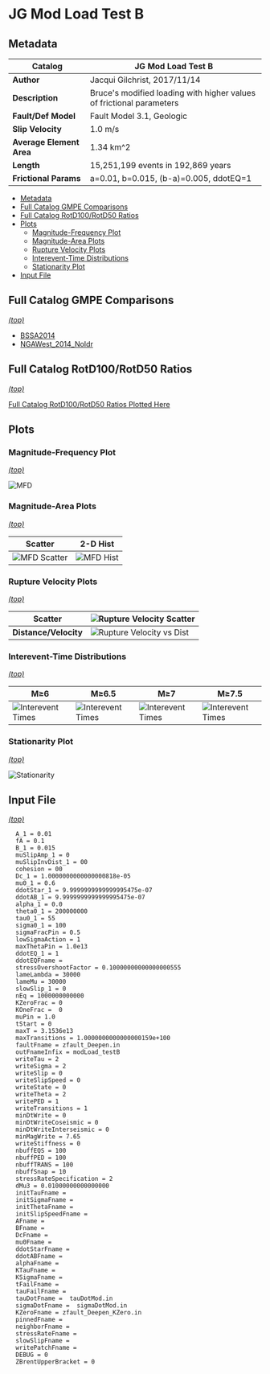 # JG Mod Load Test B
## Metadata
| **Catalog** | JG Mod Load Test B |
|-----|-----|
| **Author** | Jacqui Gilchrist, 2017/11/14 |
| **Description** | Bruce's modified loading with higher values of frictional parameters |
| **Fault/Def Model** | Fault Model 3.1, Geologic |
| **Slip Velocity** | 1.0 m/s |
| **Average Element Area** | 1.34 km^2 |
| **Length** | 15,251,199 events in 192,869 years |
| **Frictional Params** | a=0.01, b=0.015, (b-a)=0.005, ddotEQ=1 |

* [Metadata](#metadata)
* [Full Catalog GMPE Comparisons](#full-catalog-gmpe-comparisons)
* [Full Catalog RotD100/RotD50 Ratios](#full-catalog-rotd100rotd50-ratios)
* [Plots](#plots)
  * [Magnitude-Frequency Plot](#magnitude-frequency-plot)
  * [Magnitude-Area Plots](#magnitude-area-plots)
  * [Rupture Velocity Plots](#rupture-velocity-plots)
  * [Interevent-Time Distributions](#interevent-time-distributions)
  * [Stationarity Plot](#stationarity-plot)
* [Input File](#input-file)

## Full Catalog GMPE Comparisons
*[(top)](#jg-mod-load-test-b)*

* [BSSA2014](gmpe_bbp_comparisons_BSSA2014/)
* [NGAWest_2014_NoIdr](gmpe_bbp_comparisons_NGAWest_2014_NoIdr/)

## Full Catalog RotD100/RotD50 Ratios
*[(top)](#jg-mod-load-test-b)*

[Full Catalog RotD100/RotD50 Ratios Plotted Here](catalog_rotd_ratio_comparisons/)

## Plots
### Magnitude-Frequency Plot
*[(top)](#jg-mod-load-test-b)*

![MFD](resources/mfd.png)
### Magnitude-Area Plots
*[(top)](#jg-mod-load-test-b)*

| Scatter | 2-D Hist |
|-----|-----|
| ![MFD Scatter](resources/mag_area.png) | ![MFD Hist](resources/mag_area_hist2D.png) |
### Rupture Velocity Plots
*[(top)](#jg-mod-load-test-b)*

| **Scatter** | ![Rupture Velocity Scatter](resources/rupture_velocity_scatter.png) |
|-----|-----|
| **Distance/Velocity** | ![Rupture Velocity vs Dist](resources/rupture_velocity_vs_dist.png) |
### Interevent-Time Distributions
*[(top)](#jg-mod-load-test-b)*

| **M≥6** | **M≥6.5** | **M≥7** | **M≥7.5** |
|-----|-----|-----|-----|
| ![Interevent Times](resources/interevent_times_m6.png) | ![Interevent Times](resources/interevent_times_m6.5.png) | ![Interevent Times](resources/interevent_times_m7.png) | ![Interevent Times](resources/interevent_times_m7.5.png) |
### Stationarity Plot
*[(top)](#jg-mod-load-test-b)*

![Stationarity](resources/stationarity.png)

## Input File
*[(top)](#jg-mod-load-test-b)*

```
  A_1 = 0.01
  fA = 0.1
  B_1 = 0.015
  muSlipAmp_1 = 0
  muSlipInvDist_1 = 00
  cohesion = 00
  Dc_1 = 1.0000000000000000818e-05
  mu0_1 = 0.6
  ddotStar_1 = 9.9999999999999995475e-07
  ddotAB_1 = 9.9999999999999995475e-07
  alpha_1 = 0.0
  theta0_1 = 200000000
  tau0_1 = 55
  sigma0_1 = 100
  sigmaFracPin = 0.5
  lowSigmaAction = 1
  maxThetaPin = 1.0e13
  ddotEQ_1 = 1
  ddotEQFname = 
  stressOvershootFactor = 0.10000000000000000555
  lameLambda = 30000
  lameMu = 30000
  slowSlip_1 = 0
  nEq = 1000000000000
  KZeroFrac = 0
  KOneFrac =  0
  muPin = 1.0
  tStart = 0
  maxT = 3.1536e13
  maxTransitions = 1.0000000000000000159e+100
  faultFname = zfault_Deepen.in
  outFnameInfix = modLoad_testB
  writeTau = 2
  writeSigma = 2
  writeSlip = 0
  writeSlipSpeed = 0
  writeState = 0
  writeTheta = 2
  writePED = 1
  writeTransitions = 1
  minDtWrite = 0
  minDtWriteCoseismic = 0
  minDtWriteInterseismic = 0
  minMagWrite = 7.65
  writeStiffness = 0
  nbuffEQS = 100
  nbuffPED = 100
  nbuffTRANS = 100
  nbuffSnap = 10
  stressRateSpecification = 2
  dMu3 = 0.01000000000000000
  initTauFname = 
  initSigmaFname = 
  initThetaFname = 
  initSlipSpeedFname = 
  AFname = 
  BFname =  
  DcFname = 
  mu0Fname = 
  ddotStarFname = 
  ddotABFname = 
  alphaFname = 
  KTauFname = 
  KSigmaFname = 
  tFailFname = 
  tauFailFname = 
  tauDotFname =  tauDotMod.in
  sigmaDotFname =  sigmaDotMod.in
  KZeroFname = zfault_Deepen_KZero.in
  pinnedFname =  
  neighborFname = 
  stressRateFname =  
  slowSlipFname = 
  writePatchFname = 
  DEBUG = 0
  ZBrentUpperBracket = 0
```
